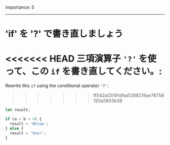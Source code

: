 importance: 5

---

# 'if' を '?' で書き直しましょう

<<<<<<< HEAD
三項演算子 `'?'` を使って、この `if` を書き直してください。:
=======
Rewrite this `if` using the conditional operator `'?'`:
>>>>>>> ff042a03191dfad1268219ae78758193a5803b38

```js
let result;

if (a + b < 4) {
  result = 'Below';
} else {
  result = 'Over';
}
```
